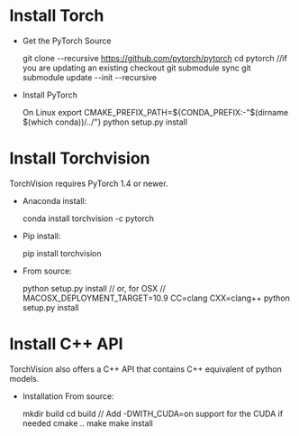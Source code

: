 
# Install Torch

* Get the PyTorch Source

  git clone --recursive https://github.com/pytorch/pytorch
  cd pytorch
  //if you are updating an existing checkout
  git submodule sync
  git submodule update --init --recursive

* Install PyTorch

  On Linux
  export CMAKE_PREFIX_PATH=${CONDA_PREFIX:-"$(dirname $(which conda))/../"}
  python setup.py install
  
  
# Install Torchvision

TorchVision requires PyTorch 1.4 or newer.

* Anaconda install:

  conda install torchvision -c pytorch

* Pip install:
  
  pip install torchvision

* From source:
  
  python setup.py install
  // or, for OSX
  // MACOSX_DEPLOYMENT_TARGET=10.9 CC=clang CXX=clang++ python setup.py install



# Install C++ API

TorchVision also offers a C++ API that contains C++ equivalent of python models.

* Installation From source:

  mkdir build
  cd build
  // Add -DWITH_CUDA=on support for the CUDA if needed
  cmake ..
  make
  make install


